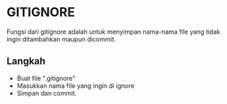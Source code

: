 # GITIGNORE

Fungsi dari gitignore adalah untuk menyimpan nama-nama file yang tidak ingin ditambahkan maupun dicommit.

## Langkah

- Buat file ".gitignore"
- Masukkan nama file yang ingin di ignore
- Simpan dan commit.